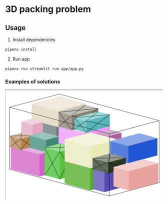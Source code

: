 # 3D packing problem

## Usage
1. Install dependencies
```sh
pipenv install
```
2. Run app
```sh
pipenv run streamlit run app/app.py
```

### Examples of solutions
![example_solution](./images/example.png)